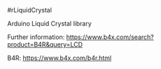 #rLiquidCrystal

Arduino Liquid Crystal library

Further information: https://www.b4x.com/search?product=B4R&query=LCD

B4R: https://www.b4x.com/b4r.html